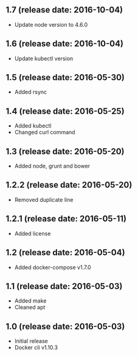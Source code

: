 1.7 (release date: 2016-10-04)
------------------------------

-	Update node version to 4.6.0

1.6 (release date: 2016-10-04)
------------------------------

-	Update kubectl version

1.5 (release date: 2016-05-30)
------------------------------

-	Added rsync

1.4 (release date: 2016-05-25)
------------------------------

-	Added kubectl
-	Changed curl command

1.3 (release date: 2016-05-20)
------------------------------

-	Added node, grunt and bower

1.2.2 (release date: 2016-05-20)
--------------------------------

-	Removed duplicate line

1.2.1 (release date: 2016-05-11)
--------------------------------

-	Added license

1.2 (release date: 2016-05-04)
------------------------------

-	Added docker-compose v1.7.0

1.1 (release date: 2016-05-03)
------------------------------

-	Added make
-	Cleaned apt

1.0 (release date: 2016-05-03)
------------------------------

-	Initial release
-	Docker cli v1.10.3
